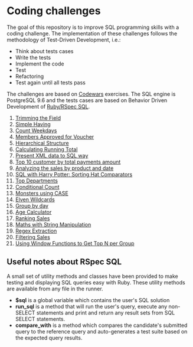 # Coding challenges

The goal of this repository is to improve SQL programming skills with a coding challenge. The implementation of these challenges follows the methodology of Test-Driven Development, i.e.:

- Think about tests cases
- Write the tests
- Implement the code
- Test
- Refactoring
- Test again until all tests pass

The challenges are based on [Codewars](https://www.codewars.com/) exercises. The SQL engine is PostgreSQL 9.6 and the tests cases are based on Behavior Driven Development of [Ruby/RSpec SQL](https://docs.qualified.io/reference/languages/sql/rspec/#why-rubyrspec).

1. [Trimming the Field](challenge01)
2. [Simple Having](challenge02)
3. [Count Weekdays](challenge03)
4. [Members Approved for Voucher](challenge04)
5. [Hierarchical Structure](challenge05)
6. [Calculating Running Total](challenge06)
7. [Present XML data to SQL way](challenge07)
8. [Top 10 customer by total payments amount](challenge08)
9. [Analyzing the sales by product and date](challenge09)
10. [SQL with Harry Potter: Sorting Hat Comparators](challenge10)
11. [Top Departments](challenge11)
12. [Conditional Count](challenge12)
13. [Monsters using CASE](challenge13)
14. [Elven Wildcards](challenge14)
15. [Group by day](challenge15)
16. [Age Calculator](challenge16)
17. [Ranking Sales](challenge17)
18. [Maths with String Manipulation](challenge18)
19. [Regex Extraction](challenge19)
20. [Filtering Sales](challenge20)
21. [Using Window Functions to Get Top N per Group](challenge21)

## Useful notes about RSpec SQL

A small set of utility methods and classes have been provided to make testing and displaying SQL queries easy with Ruby. These utility methods are available from any file in the runner.

- **$sql** is a global variable which contains the user's SQL solution
- **run_sql** is a method that will run the user's query, execute any non-SELECT statements and print and return any result sets from SQL SELECT statements.
- **compare_with** is a method which compares the candidate's submitted query to the reference query and auto-generates a test suite based on the expected query results.
